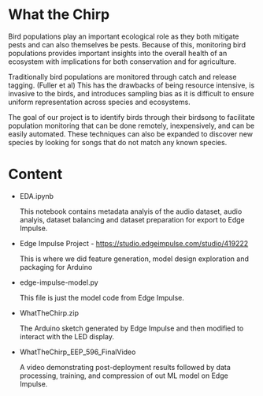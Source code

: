 # What the Chirp

Bird populations play an important ecological role as they both mitigate pests and can also themselves be pests. Because of this, monitoring bird populations provides important insights into the overall health of an ecosystem with implications for both conservation and for agriculture.

Traditionally bird populations are monitored through catch and release tagging. (Fuller et al) This has the drawbacks of being resource intensive, is invasive to the birds, and introduces sampling bias as it is difficult to ensure uniform representation across species and ecosystems.

The goal of our project is to identify birds through their birdsong to facilitate population monitoring that can be done remotely, inexpensively, and can be easily automated. These techniques can also be expanded to discover new species by looking for songs that do not match any known species.

# Content

* EDA.ipynb

  This notebook contains metadata analyis of the audio dataset, audio analyis, dataset balancing and dataset preparation for export to Edge Impulse.

* Edge Impulse Project - https://studio.edgeimpulse.com/studio/419222

  This is where we did feature generation, model design exploration and packaging for Arduino

* edge-impulse-model.py

  This file is just the model code from Edge Impulse.

* WhatTheChirp.zip

  The Arduino sketch generated by Edge Impulse and then modified to interact with the LED display.

* WhatTheChirp_EEP_596_FinalVideo

  A video demonstrating post-deployment results followed by data processing, training, and compression of out ML model on Edge Impulse.


